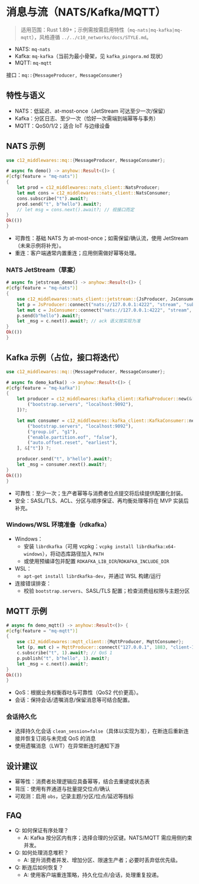 # 消息与流（NATS/Kafka/MQTT）

> 适用范围：Rust 1.89+；示例需按需启用特性（`mq-nats|mq-kafka|mq-mqtt`），风格遵循 `../../c10_networks/docs/STYLE.md`。

- NATS: `mq-nats`
- Kafka: `mq-kafka`（当前为最小骨架，见 `kafka_pingora.md` 现状）
- MQTT: `mq-mqtt`

接口：`mq::{MessageProducer, MessageConsumer}`

## 特性与语义

- NATS：低延迟、at-most-once（JetStream 可达至少一次/保留）
- Kafka：分区日志、至少一次（恰好一次需端到端幂等与事务）
- MQTT：QoS0/1/2；适合 IoT 与边缘设备

## NATS 示例

```rust
use c12_middlewares::mq::{MessageProducer, MessageConsumer};

# async fn demo() -> anyhow::Result<()> {
#[cfg(feature = "mq-nats")]
{
    let prod = c12_middlewares::nats_client::NatsProducer;
    let mut cons = c12_middlewares::nats_client::NatsConsumer;
    cons.subscribe("t").await?;
    prod.send("t", b"hello").await?;
    // let msg = cons.next().await?; // 视接口而定
}
Ok(())
}
```

- 可靠性：基础 NATS 为 at-most-once；如需保留/确认流，使用 JetStream（未来示例将补充）。
- 重连：客户端通常内置重连；应用侧需做好幂等处理。

### NATS JetStream（草案）

```rust
# async fn jetstream_demo() -> anyhow::Result<()> {
#[cfg(feature = "mq-nats")]
{
    use c12_middlewares::nats_client::jetstream::{JsProducer, JsConsumer};
    let p = JsProducer::connect("nats://127.0.0.1:4222", "stream", "subject").await?;
    let mut c = JsConsumer::connect("nats://127.0.0.1:4222", "stream", "consumer").await?;
    p.send(b"hello").await?;
    let _msg = c.next().await?; // ack 语义按实现为准
}
Ok(())
}
```

## Kafka 示例（占位，接口将迭代）

```rust
use c12_middlewares::mq::{MessageProducer, MessageConsumer};

# async fn demo_kafka() -> anyhow::Result<()> {
#[cfg(feature = "mq-kafka")]
{
    let producer = c12_middlewares::kafka_client::KafkaProducer::new(&[
        ("bootstrap.servers", "localhost:9092"),
    ])?;

    let mut consumer = c12_middlewares::kafka_client::KafkaConsumer::new(&[
        ("bootstrap.servers", "localhost:9092"),
        ("group.id", "g1"),
        ("enable.partition.eof", "false"),
        ("auto.offset.reset", "earliest"),
    ], &["t"]) ?;

    producer.send("t", b"hello").await?;
    let _msg = consumer.next().await?;
}
Ok(())
}
```

- 可靠性：至少一次；生产者幂等与消费者位点提交将后续提供配置化封装。
- 安全：SASL/TLS、ACL、分区与顺序保证、再均衡处理等将在 MVP 实装后补充。

### Windows/WSL 环境准备（rdkafka）

- Windows：
  - 安装 `librdkafka`（可用 vcpkg：`vcpkg install librdkafka:x64-windows`），将动态库路径加入 `PATH`
  - 或使用预编译包并配置 `RDKAFKA_LIB_DIR`/`RDKAFKA_INCLUDE_DIR`
- WSL：
  - `apt-get install librdkafka-dev`，并通过 WSL 构建/运行
- 连接错误排查：
  - 校验 `bootstrap.servers`、SASL/TLS 配置；检查消费组权限与主题分区

## MQTT 示例

```rust
# async fn demo_mqtt() -> anyhow::Result<()> {
#[cfg(feature = "mq-mqtt")]
{
    use c12_middlewares::mqtt_client::{MqttProducer, MqttConsumer};
    let (p, mut c) = MqttProducer::connect("127.0.0.1", 1883, "client-1").await?;
    c.subscribe("t", 1).await?; // QoS 1
    p.publish("t", b"hello", 1).await?;
    let _msg = c.next().await?;
}
Ok(())
}
```

- QoS：根据业务权衡吞吐与可靠性（QoS2 代价更高）。
- 会话：保持会话/遗嘱消息/保留消息等可结合配置。

### 会话持久化

- 选择持久化会话 `clean_session=false`（具体以实现为准），在断连后重新连接并恢复订阅与未完成 QoS 的消息
- 使用遗嘱消息（LWT）在异常断连时通知下游

## 设计建议

- 幂等性：消费者处理逻辑应具备幂等，结合去重键或状态表
- 背压：使用有界通道与批量提交位点/确认
- 可观测：启用 `obs`，记录主题/分区/位点/延迟等指标

## FAQ

- Q: 如何保证有序处理？
  - A: Kafka 按分区内有序；选择合理的分区键。NATS/MQTT 需应用侧约束并发。
- Q: 如何处理消息堆积？
  - A: 提升消费者并发、增加分区、限速生产者；必要时丢弃低优先级。
- Q: 断连后如何恢复？
  - A: 使用客户端重连策略，持久化位点/会话，处理重复投递。
